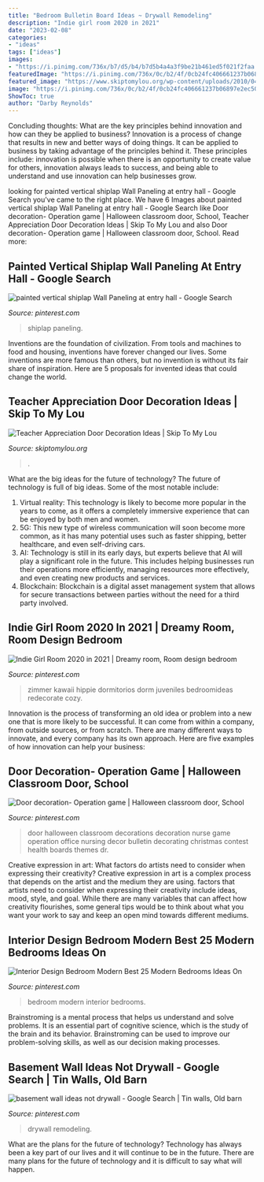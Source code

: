 ```yaml
---
title: "Bedroom Bulletin Board Ideas ~ Drywall Remodeling"
description: "Indie girl room 2020 in 2021"
date: "2023-02-08"
categories:
- "ideas"
tags: ["ideas"]
images:
- "https://i.pinimg.com/736x/b7/d5/b4/b7d5b4a4a3f9be21b461ed5f021f2faa.jpg"
featuredImage: "https://i.pinimg.com/736x/0c/b2/4f/0cb24fc406661237b06897e2ec50270b.jpg"
featured_image: "https://www.skiptomylou.org/wp-content/uploads/2010/04/TeacherDoorspreadingwingsbutterflies.jpg"
image: "https://i.pinimg.com/736x/0c/b2/4f/0cb24fc406661237b06897e2ec50270b.jpg"
ShowToc: true
author: "Darby Reynolds"
---
```



Concluding thoughts: What are the key principles behind innovation and how can they be applied to business?
Innovation is a process of change that results in new and better ways of doing things. It can be applied to business by taking advantage of the principles behind it. These principles include: innovation is possible when there is an opportunity to create value for others, innovation always leads to success, and being able to understand and use innovation can help businesses grow.

	

		
looking for painted vertical shiplap Wall Paneling at entry hall - Google Search you've came to the right place. We have 6 Images about painted vertical shiplap Wall Paneling at entry hall - Google Search like Door decoration- Operation game | Halloween classroom door, School, Teacher Appreciation Door Decoration Ideas | Skip To My Lou and also Door decoration- Operation game | Halloween classroom door, School. Read more:
		
    
## Painted Vertical Shiplap Wall Paneling At Entry Hall - Google Search

<img loading=lazy src="https://i.pinimg.com/736x/cb/56/9a/cb569a3ab9d3ad49e984aa9ee32dd90e.jpg" onerror="this.onerror=null;this.src='https://tse3.mm.bing.net/th?id=OIP.T2l0cE5eBDskTHArUePw-AHaLH&amp;pid=15.1';" alt="painted vertical shiplap Wall Paneling at entry hall - Google Search">

_Source: pinterest.com_

>shiplap paneling. 

	

Inventions are the foundation of civilization. From tools and machines to food and housing, inventions have forever changed our lives. Some inventions are more famous than others, but no invention is without its fair share of inspiration. Here are 5 proposals for invented ideas that could change the world.

    
## Teacher Appreciation Door Decoration Ideas | Skip To My Lou

<img loading=lazy src="https://www.skiptomylou.org/wp-content/uploads/2010/04/TeacherDoorspreadingwingsbutterflies.jpg" onerror="this.onerror=null;this.src='https://tse4.mm.bing.net/th?id=OIP.frWpC4DpMFnBKg1HBiHfuAHaNj&amp;pid=15.1';" alt="Teacher Appreciation Door Decoration Ideas | Skip To My Lou">

_Source: skiptomylou.org_

>. 

	

What are the big ideas for the future of technology?
The future of technology is full of big ideas. Some of the most notable include:
1. Virtual reality: This technology is likely to become more popular in the years to come, as it offers a completely immersive experience that can be enjoyed by both men and women.
2. 5G: This new type of wireless communication will soon become more common, as it has many potential uses such as faster shipping, better healthcare, and even self-driving cars.
3. AI: Technology is still in its early days, but experts believe that AI will play a significant role in the future. This includes helping businesses run their operations more efficiently, managing resources more effectively, and even creating new products and services.
4. Blockchain: Blockchain is a digital asset management system that allows for secure transactions between parties without the need for a third party involved.

    
## Indie Girl Room 2020 In 2021 | Dreamy Room, Room Design Bedroom

<img loading=lazy src="https://i.pinimg.com/736x/b7/d5/b4/b7d5b4a4a3f9be21b461ed5f021f2faa.jpg" onerror="this.onerror=null;this.src='https://tse2.mm.bing.net/th?id=OIP.lkW5kq5ub9jrCD9d6yc4FAHaNF&amp;pid=15.1';" alt="Indie Girl Room 2020 in 2021 | Dreamy room, Room design bedroom">

_Source: pinterest.com_

>zimmer kawaii hippie dormitorios dorm juveniles bedroomideas redecorate cozy. 

	

Innovation is the process of transforming an old idea or problem into a new one that is more likely to be successful. It can come from within a company, from outside sources, or from scratch. There are many different ways to innovate, and every company has its own approach. Here are five examples of how innovation can help your business: 

    
## Door Decoration- Operation Game | Halloween Classroom Door, School

<img loading=lazy src="https://i.pinimg.com/736x/0c/b2/4f/0cb24fc406661237b06897e2ec50270b.jpg" onerror="this.onerror=null;this.src='https://tse1.mm.bing.net/th?id=OIP.DYknqicoSAqlPY5rRc2p0wHaJ3&amp;pid=15.1';" alt="Door decoration- Operation game | Halloween classroom door, School">

_Source: pinterest.com_

>door halloween classroom decorations decoration nurse game operation office nursing decor bulletin decorating christmas contest health boards themes dr. 

	

Creative expression in art: What factors do artists need to consider when expressing their creativity?
Creative expression in art is a complex process that depends on the artist and the medium they are using. factors that artists need to consider when expressing their creativity include ideas, mood, style, and goal. While there are many variables that can affect how creativity flourishes, some general tips would be to think about what you want your work to say and keep an open mind towards different mediums.

    
## Interior Design Bedroom Modern Best 25 Modern Bedrooms Ideas On

<img loading=lazy src="https://i.pinimg.com/736x/42/65/62/426562879fa32ca90bcdf2ab5078796f.jpg" onerror="this.onerror=null;this.src='https://tse3.mm.bing.net/th?id=OIP.PdJX_oTSmcNddROu7zLiMQHaLH&amp;pid=15.1';" alt="Interior Design Bedroom Modern Best 25 Modern Bedrooms Ideas On">

_Source: pinterest.com_

>bedroom modern interior bedrooms. 

	

Brainstroming is a mental process that helps us understand and solve problems. It is an essential part of cognitive science, which is the study of the brain and its behavior. Brainstroming can be used to improve our problem-solving skills, as well as our decision making processes.

    
## Basement Wall Ideas Not Drywall - Google Search | Tin Walls, Old Barn

<img loading=lazy src="https://i.pinimg.com/736x/09/6f/df/096fdffe08cea3edaa853c6a1df80f75.jpg" onerror="this.onerror=null;this.src='https://tse3.mm.bing.net/th?id=OIP.hcGW6QNhiSp1CUZZLJkR6AHaJ3&amp;pid=15.1';" alt="basement wall ideas not drywall - Google Search | Tin walls, Old barn">

_Source: pinterest.com_

>drywall remodeling. 

	

What are the plans for the future of technology?
Technology has always been a key part of our lives and it will continue to be in the future. There are many plans for the future of technology and it is difficult to say what will happen.

